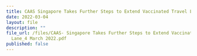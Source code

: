 ```yaml
---
title: CAAS Singapore Takes Further Steps to Extend Vaccinated Travel Lane
date: 2022-03-04
layout: file
description: ""
file_url: /files/CAAS- Singapore Takes Further Steps to Extend Vaccinated Travel
  Lane_4 March 2022.pdf
published: false
---
```


